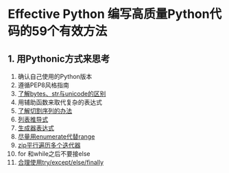 # Effective Python 编写高质量Python代码的59个有效方法

## 1. 用Pythonic方式来思考

1. 确认自己使用的Python版本
2. 遵循PEP8风格指南
3. [了解bytes、str与unicode的区别](/python/basic/encode.md)
4. 用辅助函数来取代复杂的表达式
5. [了解切割序列的办法](/python/basic/slice.md)
6. [列表推导式](/python/basic/iteration_generator_iterable.md)
7. [生成器表达式](/python/basic/iteration_generator_iterable.md)
8. [尽量用enumerate代替range](/python/basic/tips.md)
9. [zip平行遍历多个迭代器](/python/basic/tips.md)
10. for 和while之后不要接else
11. [合理使用try/except/else/finally](/python/basic/exception.md)